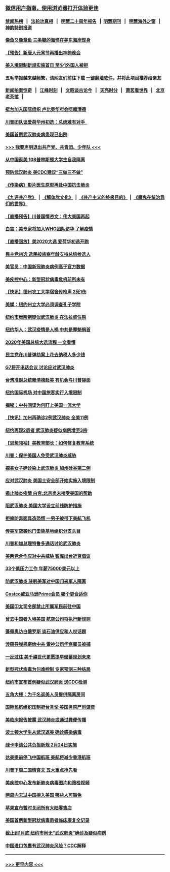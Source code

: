 ### [微信用户指南，使用浏览器打开体验更佳](https://github.com/gfw-breaker/banned-news1/blob/master/indexes/wechat-guide.md?t=0)
#### [禁闻热榜](热点新闻.md?t=0)  &nbsp;&nbsp;|&nbsp;&nbsp; [法轮功真相](https://github.com/gfw-breaker/truth/blob/master/README.md?t=0) &nbsp;&nbsp;|&nbsp;&nbsp; [明慧二十周年报告](https://github.com/gfw-breaker/mh-reports/blob/master/README.md?t=0) &nbsp;&nbsp;|&nbsp;&nbsp;[明慧期刊](https://github.com/gfw-breaker/mh-qikan) &nbsp;&nbsp;|&nbsp;&nbsp; [明慧海外之窗](https://github.com/gfw-breaker/mh-news/blob/master/README.md?t=0) &nbsp;&nbsp;|&nbsp;&nbsp; [神韵特别报道](https://github.com/gfw-breaker/mh-news/blob/master/shenyun.md?t=0)
#### [像鱼又像章鱼 三条腿的海怪在美东海岸现身](../pages/nsc412/n11843092.md?t=02041533) 
#### [【预告】新唐人元宵节再播出神韵晚会](../pages/nsc412/n11843192.md?t=02041533) 
#### [美入境限制新规实施首日 至少1外国人被拒](../pages/nsc412/n11843058.md?t=02041533) 
#### 五毛举报越来越频繁，请网友们前往下载 [一键翻墙软件](https://github.com/gfw-breaker/ssr-accounts)，并将此项目推荐给亲友
#### [新闻拍案惊奇](https://github.com/gfw-breaker/banned-news1/blob/master/pages/link4.md) &nbsp;&nbsp;|&nbsp;&nbsp; [江峰时刻](https://github.com/gfw-breaker/banned-news1/blob/master/pages/link4.md) &nbsp;&nbsp;|&nbsp;&nbsp; [文昭谈古论今](https://github.com/gfw-breaker/banned-news1/blob/master/pages/link4.md) &nbsp;&nbsp;|&nbsp;&nbsp; [天亮时分](https://github.com/gfw-breaker/banned-news1/blob/master/pages/link4.md) &nbsp;&nbsp;|&nbsp;&nbsp; [萧茗看世界](https://github.com/gfw-breaker/banned-news1/blob/master/pages/link4.md) &nbsp;&nbsp;|&nbsp;&nbsp; [北京老茶馆](https://github.com/gfw-breaker/banned-news1/blob/master/pages/link4.md) &nbsp;&nbsp;|&nbsp;&nbsp; 
#### [挺台加入国际组织 卢比奥华府会唔赖清德](../pages/nsc412/n11843023.md?t=02041533) 
#### [川普团队谈爱荷华州初选：总统难有对手  ](../pages/nsc412/n11842867.md?t=02041533) 
#### [美国首例武汉肺炎病患现已出院](../pages/nsc412/n11842740.md?t=02041533) 
#### [>>> 我要声明退出共产党、共青团、少年队 <<<](https://github.com/begood0513/goodnews/blob/master/quit/letter.md) 
#### [从中国返美 108普林斯顿大学生自我隔离](../pages/nsc412/n11842714.md?t=02041533) 
#### [预防武汉肺炎 美CDC建议“三做三不做”](../pages/nsc412/n11842700.md?t=02041533) 
#### [《传染病》影片医生原型再赴中国抗击肺炎](../pages/nsc412/n11842626.md?t=02041533) 
#### [《九评共产党》](https://github.com/begood0513/9ping.md/blob/master/README.md) &nbsp;|&nbsp; [《解体党文化》](../../../../jtdwh.md/blob/master/README.md)  &nbsp;|&nbsp; [《共产主义的终极目的》](../../../../gczydzjmd.md/blob/master/README.md) &nbsp;|&nbsp; [《魔鬼在统治我们的世界》](../../../../mgztzwmdsj.md/blob/master/README.md) 
#### [【直播预告】川普国情咨文：伟大美国再起](../pages/nsc412/n11842079.md?t=02041533) 
#### [白宫：美专家将加入WHO团队访华 了解疫情](../pages/nsc412/n11842198.md?t=02041533) 
#### [【直播回放】美2020大选 爱荷华初选开跑](../pages/nsc412/n11841820.md?t=02041533) 
#### [民主党初选 选民按族裔年龄支持总统参选人](../pages/nsc412/n11842239.md?t=02041533) 
#### [美官员：中国新冠肺炎病例高于官方数据](../pages/nsc412/n11842452.md?t=02041533) 
#### [美疾控中心：新型冠状病毒危机前所未有](../pages/nsc412/n11842406.md?t=02041533) 
#### [【快讯】德州农工大学宿舍传枪声 2死1伤](../pages/nsc412/n11842279.md?t=02041533) 
#### [美媒：纽约州立大学必须调查孔子学院](../pages/nsc412/n11840637.md?t=02041533) 
#### [纽约市增两例疑似武汉肺炎 在法拉盛住院](../pages/nsc412/n11840625.md?t=02041533) 
#### [纽约华人：武汉疫情是人祸 中共是罪魁祸首](../pages/nsc412/n11840631.md?t=02041533) 
#### [2020年美国总统大选流程 一文看懂](../pages/nsc412/n11842056.md?t=02041533) 
#### [民主党在川普弹劾案上花去纳税人多少钱](../pages/nsc412/n11841941.md?t=02041533) 
#### [G7将开电话会议 讨论应对武汉肺炎](../pages/nsc412/n11841658.md?t=02041533) 
#### [台湾准副总统赖清德赴美 有机会与川普碰面](../pages/nsc412/n11841332.md?t=02041533) 
#### [纽约国际机场  对中国旅客实行入境限制](../pages/nsc412/n11840619.md?t=02041533) 
#### [揭秘：中共间谍为何盯上美国一流大学](../pages/nsc412/n11840270.md?t=02041533) 
#### [【快讯】加州再确诊2例武汉肺炎 全美11例](../pages/nsc412/n11840339.md?t=02041533) 
#### [纽约再现2患者 武汉肺炎疑似病例增至3宗](../pages/nsc412/n11840010.md?t=02041533) 
#### [【思想领袖】美教育部长：如何修复教育系统](../pages/nsc412/n11690865.md?t=02041533) 
#### [川普：保护美国人免受武汉肺炎威胁](../pages/nsc412/n11839718.md?t=02041533) 
#### [探亲女子确诊染上武汉肺炎 加州硅谷第二例](../pages/nsc412/n11839784.md?t=02041533) 
#### [应对武汉肺炎 美国土安全部开始实施入境限制](../pages/nsc412/n11839729.md?t=02041533) 
#### [遏止肺炎疫情 白宫:北京尚未接受美国的帮助](../pages/nsc412/n11839660.md?t=02041533) 
#### [阻武汉肺炎 美国大学设立前线防护措施](../pages/nsc412/n11839479.md?t=02041533) 
#### [拒摘防毒面具造恐慌 一男子被带下美航飞机](../pages/nsc412/n11839455.md?t=02041533) 
#### [传美军空袭也门击毙基地组织分支头目](../pages/nsc412/n11839210.md?t=02041533) 
#### [川普和加总理特鲁多通话讨论武汉肺炎](../pages/nsc412/n11839128.md?t=02041533) 
#### [美两党合作应对中共威胁 智库出台近百倡议](../pages/nsc412/n11838437.md?t=02041533) 
#### [33个低压力工作 年薪75000美元以上](../pages/nsc412/n11834441.md?t=02041533) 
#### [防武汉肺炎 驻韩美军对中国归来军人隔离](../pages/nsc412/n11838970.md?t=02041533) 
#### [Costco或亚马逊Prime会员 哪个更合适你](../pages/nsc412/n11834459.md?t=02041533) 
#### [美国印太司令部禁止所属军民前往中国](../pages/nsc412/n11838418.md?t=02041533) 
#### [曾去中国者入境美国 航空公司将执行新规则](../pages/nsc412/n11838375.md?t=02041533) 
#### [蓬佩奥访白俄罗斯 谈石油供应和人权话题](../pages/nsc412/n11838242.md?t=02041533) 
#### [涉窃导弹机密给中共 雷神公司华裔雇员被捕](../pages/nsc412/n11838129.md?t=02041533) 
#### [一反过往 美千禧世代更愿提早储蓄规划未来](../pages/nsc412/n11837601.md?t=02041533) 
#### [新型冠状病毒为何难控制 专家预测三种结局](../pages/nsc412/n11838002.md?t=02041533) 
#### [纽约市宣布首例疑似武汉肺炎 送CDC检测](../pages/nsc412/n11837852.md?t=02041533) 
#### [五角大楼：为千名返美人员提供隔离房间](../pages/nsc412/n11837831.md?t=02041533) 
#### [国际民航组织压制挺台言论 美国务院严厉谴责](../pages/nsc412/n11837791.md?t=02041533) 
#### [美临床报告披露 武汉肺炎或通过粪便传播](../pages/nsc412/n11837626.md?t=02041533) 
#### [波士顿大学生从武汉返美 确诊感染病毒](../pages/nsc412/n11837580.md?t=02041533) 
#### [绿卡申请公共负担新规 2月24日实施](../pages/nsc412/n11836634.md?t=02041533) 
#### [达美提前停飞中国航班 美航将减少香港航班](../pages/nsc412/n11837649.md?t=02041533) 
#### [川普下周二国情咨文 五大重点抢先看](../pages/nsc412/n11837512.md?t=02041533) 
#### [美疾控中心发布新肺炎病毒图片和筛检视频](../pages/nsc412/n11837491.md?t=02041533) 
#### [两周内去过中国拒入美国 哪些人可豁免](../pages/nsc412/n11837400.md?t=02041533) 
#### [苹果宣布暂时关闭所有大陆零售店](../pages/nsc412/n11837097.md?t=02041533) 
#### [美国首例新型冠状病毒患者临床康复全记录](../pages/nsc412/n11836513.md?t=02041533) 
#### [截止到1月底  纽约市尚无“武汉肺炎”确诊及疑似病例](../pages/nsc412/n11836657.md?t=02041533) 
#### [中国进口包裹有武汉肺炎风险？CDC解释](../pages/nsc412/n11836321.md?t=02041533) 

----
#### [ >>> 更早内容 <<< ](../indexes/nsc412-earlier.md)
